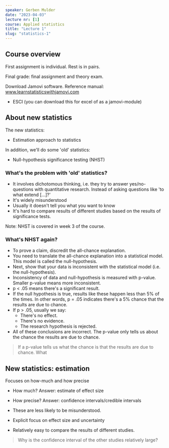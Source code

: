 ```yaml
---
speaker: Gerben Mulder
date: "2023-04-03"
lecture nr: [1]
course: Applied statistics
title: "Lecture 1"
slug: "statistics-1"
---
```


## Course overview

First assignment is individual. Rest is in pairs.

Final grade: final assignment and theory exam.

Download Jamovi software.
Reference manual: www.learnstatisticswithjamovi.com

- ESCI (you can download this for excel of as a jamovi-module)

## About new statistics

The new statistics:
- Estimation approach to statistics

In addition, we'll do some 'old' statistics:
- Null-hypothesis significance testing (NHST) 

### What's the problem with 'old' statistics?

- It involves dichotomous thinking, i.e. they try to answer yes/no-questions with quantitative research. Instead of asking questions like 'to what extend [...]?'
- It's widely misunderstood
- Usually it doesn't tell you what you want to know
- It's hard to compare results of different studies based on the results of significance tests.
  
Note: NHST is covered in week 3 of the course.

### What's NHST again?

- To prove a claim, discredit the all-chance explanation.
- You need to translate the all-chance explanation into a statistical model. This model is called the null-hypothesis.
- Next, show that your data is inconsistent with the statistical model (i.e. the null-hypothesis).
- Inconsistency of data and null-hypothesis is measured with p-value. Smaller p-value means more inconsistent.
- p < .05 means there's a significant result.
- If the null hypothesis is true, results like these happen less than 5% of the times. In other words, p = .05 indicates there's a 5% chance that the results are due to chance.
- If p > .05, usually we say:
  - There's no effect.
  - There's no evidence.
  - The research hypothesis is rejected.
- All of these conclusions are incorrect. The p-value only tells us about the chance the results are due to chance.

> If a p-value tells us what the chance is that the results are due to chance. What

## New statistics: estimation

Focuses on how-much and how precise
- How much? Answer: estimate of effect size
- How precise? Answer: confidence intervals/credible intervals

- These are less likely to be misunderstood.
- Explicit focus on effect size and uncertainty
- Relatively easy to compare the results of different studies.

> Why is the confidence interval of the other studies relatively large?